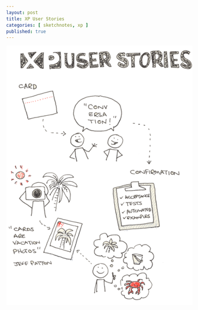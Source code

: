 ```yaml
---
layout: post
title: XP User Stories
categories: [ sketchnotes, xp ]
published: true
---
```


<img src="/img/posts/xp-user-stories/xp-user-stories.png" alt="strong style sketchnote"/>

